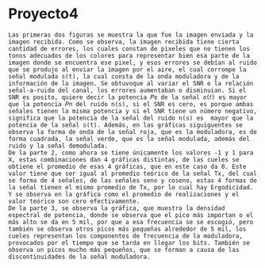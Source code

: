 # Proyecto4
    Las primeras dos figuras se muestra la que fue la imagen enviada y la imagen recibida. Como se observa, la imagen recibida tiene cierta cantidad de errores, los cuales constan de pixeles que no tienen los tonos adecuados de los colores para representar bien esa parte de la imagen donde se encuentra ese pixel, y esos errores se debían al ruido que se produjo al enviar la imagen por el aire, el cual corrompe la señal modulada s(t), la cual consta de la onda moduladora y de la información de la imagen. Se obtuvoque al variar el SNR o la relación señal-a-ruido del canal, los errores aumentaban o disminuian. Si el SNR es posito, quiere decir la potencia 𝑃𝑠 de la señal 𝑠(𝑡) es mayor que la potencia 𝑃𝑛 del ruido n(s), si el SNR es cero, es porque ambas señales tienen la misma potencia y si el SNR tiene un número negativo, significa que la potencia de la señal del ruido n(s) es  mayor que la potencia de la señal s(t). Además, en las gráficas siguiguentes se observa la forma de onda de la señal roja, que es la moduladora, es de forma cuadrada, la señal verde, que es la señal modulada, además del ruido y la señal demodulada.
    De la parte 2, como ahora se tiene únicamente los valores -1 y 1 para X, estas combinaciones dan 4 gráficas distintas, de las cueles se obtiene el promedio de esas 4 gráficas, que en este caso da 0. Este valor tiene que ser igual al promedio teórico de la señal Tx, del cual se forma de 4 señales, de las señales seno y coseno, estas 4 formas de la señal tienen el mismo promedio de Tx, por lo cual hay Ergodicidad. Y se observa en la gráfica como el promedio de realizaciones y el valor teórico son cero efectivamente.
    De la parte 3, se observa la gráfica, que muestra la densidad espectral de potencia, donde se observa que el pico más importan o el más alto se da en 5 mil, por que a esa frecuencia se se escogió, pero también se observa otros picos más pequeñas alrededor de 5 mil, los cueles representan los componentes de frecuencia de la moduladora, provocados por el tiempo que se tarda en llegar los bits. También se observa un picos mucho más pequeños, que se forman a causa de las discontinuidades de la señal moduladora.  
